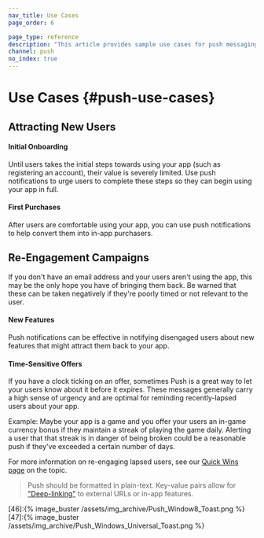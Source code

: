 ```yaml
---
nav_title: Use Cases
page_order: 6

page_type: reference
description: "This article provides sample use cases for push messaging, such as attracting new users and re-engagement campaigns."
channel: push
no_index: true
---
```


# Use Cases {#push-use-cases}

## Attracting New Users

#### Initial Onboarding
Until users takes the initial steps towards using your app (such as registering an account), their value is severely limited. Use push notifications to urge users to complete these steps so they can begin using your app in full.

#### First Purchases
After users are comfortable using your app, you can use push notifications to help convert them into in-app purchasers.

## Re-Engagement Campaigns

If you don't have an email address and your users aren't using the app, this may be the only hope you have of bringing them back. Be warned that these can be taken negatively if they're poorly timed or not relevant to the user.

#### New Features
Push notifications can be effective in notifying disengaged users about new features that might attract them back to your app.

#### Time-Sensitive Offers
If you have a clock ticking on an offer, sometimes Push is a great way to let your users know about it before it expires. These messages generally carry a high sense of urgency and are optimal for reminding recently-lapsed users about your app.

Example: Maybe your app is a game and you offer your users an in-game currency bonus if they maintain a streak of playing the game daily. Alerting a user that that streak is in danger of being broken could be a reasonable push if they've exceeded a certain number of days.

For more information on re-engaging lapsed users, see our [Quick Wins page][23] on the topic.

> Push should be formatted in plain-text. Key-value pairs allow for ["Deep-linking"][3] to external URLs or in-app features.


[3]: {{site.baseurl}}/user_guide/personalization_and_dynamic_content/deep_linking_to_in-app_content/#deep-linking-to-in-app-content
[23]: {{site.baseurl}}/user_guide/engagement_tools/campaigns/ideas_and_strategies/capturing_lapsing_users/#capturing-lapsing-users
[46]:{% image_buster /assets/img_archive/Push_Window8_Toast.png %}
[47]:{% image_buster /assets/img_archive/Push_Windows_Universal_Toast.png %}
